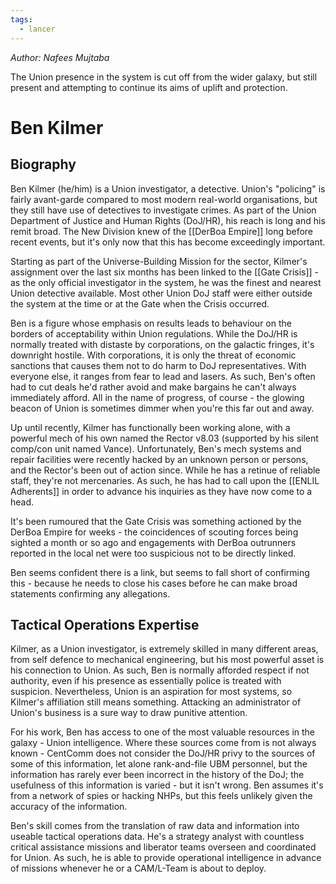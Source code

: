 ```yaml
---
tags:
  - lancer
---
```

_Author: Nafees Mujtaba_


The Union presence in the system is cut off from the wider galaxy, but still present and attempting to continue its aims of uplift and protection.

# Ben Kilmer

## Biography

Ben Kilmer (he/him) is a Union investigator, a detective. Union's "policing" is fairly avant-garde compared to most modern real-world organisations, but they still have use of detectives to investigate crimes. As part of the Union Department of Justice and Human Rights (DoJ/HR), his reach is long and his remit broad. The New Division knew of the [[DerBoa Empire]] long before recent events, but it's only now that this has become exceedingly important.

Starting as part of the Universe-Building Mission for the sector, Kilmer's assignment over the last six months has been linked to the [[Gate Crisis]] - as the only official investigator in the system, he was the finest and nearest Union detective available. Most other Union DoJ staff were either outside the system at the time or at the Gate when the Crisis occurred.

Ben is a figure whose emphasis on results leads to behaviour on the borders of acceptability within Union regulations. While the DoJ/HR is normally treated with distaste by corporations, on the galactic fringes, it's downright hostile. With corporations, it is only the threat of economic sanctions that causes them not to do harm to DoJ representatives. With everyone else, it ranges from fear to lead and lasers. As such, Ben's often had to cut deals he'd rather avoid and make bargains he can't always immediately afford. All in the name of progress, of course - the glowing beacon of Union is sometimes dimmer when you're this far out and away.

Up until recently, Kilmer has functionally been working alone, with a powerful mech of his own named the Rector v8.03 (supported by his silent comp/con unit named Vance). Unfortunately, Ben's mech systems and repair facilities were recently hacked by an unknown person or persons, and the Rector's been out of action since. While he has a retinue of reliable staff, they're not mercenaries. As such, he has had to call upon the [[ENLIL Adherents]] in order to advance his inquiries as they have now come to a head. 

It's been rumoured that the Gate Crisis was something actioned by the DerBoa Empire for weeks - the coincidences of scouting forces being sighted a month or so ago and engagements with DerBoa outrunners reported in the local net were too suspicious not to be directly linked.

Ben seems confident there is a link, but seems to fall short of confirming this - because he needs to close his cases before he can make broad statements confirming any allegations.

## Tactical Operations Expertise

Kilmer, as a Union investigator, is extremely skilled in many different areas, from self defence to mechanical engineering, but his most powerful asset is his connection to Union. As such, Ben is normally afforded respect if not authority, even if his presence as essentially police is treated with suspicion. Nevertheless, Union is an aspiration for most systems, so Kilmer's affiliation still means something. Attacking an administrator of Union's business is a sure way to draw punitive attention. 

For his work, Ben has access to one of the most valuable resources in the galaxy - Union intelligence. Where these sources come from is not always known - CentComm does not consider the DoJ/HR privy to the sources of some of this information, let alone rank-and-file UBM personnel, but the information has rarely ever been incorrect in the history of the DoJ; the usefulness of this information is varied - but it isn't wrong. Ben assumes it's from a network of spies or hacking NHPs, but this feels unlikely given the accuracy of the information.

Ben's skill comes from the translation of raw data and information into useable tactical operations data. He's a strategy analyst with countless critical assistance missions and liberator teams overseen and coordinated for Union. As such, he is able to provide operational intelligence in advance of missions whenever he or a CAM/L-Team is about to deploy.